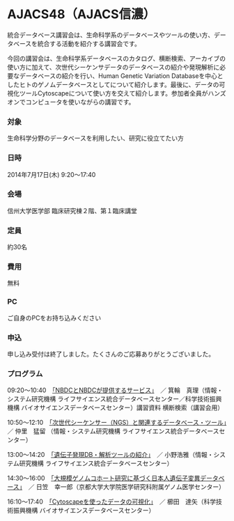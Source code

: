 # AJACS48（AJACS信濃）

統合データベース講習会は、生命科学系のデータベースやツールの使い方、データベースを統合する活動を紹介する講習会です。

今回の講習会は、生命科学系データベースのカタログ、横断検索、アーカイブの使い方に加えて、次世代シーケンサデータのデータベースの紹介や発現解析に必要なデータベースの紹介を行い、Human Genetic Variation Databaseを中心としたヒトのゲノムデータベースとしてについて紹介します。最後に、データの可視化ツールCytoscapeについて使い方を交えて紹介します。参加者全員がハンズオンでコンピュータを使いながらの講習です。

### 対象
生命科学分野のデータベースを利用したい、研究に役立てたい方
### 日時
2014年7月17日(木) 9:20～17:40　
### 会場
信州大学医学部 臨床研究棟２階、第１臨床講堂

### 定員
約30名
### 費用
無料
### PC
ご自身のPCをお持ち込みください
### 申込
申し込み受付は終了しました。たくさんのご応募ありがとうございました。

### プログラム
09:20～10:40　[「NBDCとNBDCが提供するサービス」](01_minowa)　／ 箕輪　真理（情報・システム研究機構 ライフサイエンス統合データベースセンター／科学技術振興機構 バイオサイエンスデータベースセンター）講習資料 横断検索（講習会用）

10:50～12:10　[「次世代シーケンサー（NGS）と関連するデータベース・ツール」](02_nakazato)　／ 仲里　猛留 （情報・システム研究機構 ライフサイエンス統合データベースセンター）

13:00～14:20　[「遺伝子発現DB・解析ツールの紹介」](03_hono)　／ 小野浩雅（情報・システム研究機構 ライフサイエンス統合データベースセンター）

14:30～16:00　[「大規模ゲノムコホート研究に基づく日本人遺伝子変異データベース」](04_higasa)　／ 日笠　幸一郎（京都大学大学院医学研究科附属ゲノム医学センター）

16:10～17:40　[「Cytoscapeを使ったデータの可視化」](05_kushida)　／ 櫛田　達矢（科学技術振興機構 バイオサイエンスデータベースセンター）
